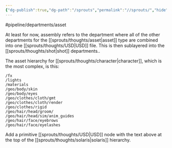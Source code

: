 ```yaml
---
{"dg-publish":true,"dg-path":"/sprouts","permalink":"//sprouts/","hide":true}
---
```


#pipeline/departments/asset

At least for now, assembly refers to the department where all of the other departments for the [[sprouts/thoughts/asset\|asset]] type are combined into one [[sprouts/thoughts/USD\|USD]] file. This is then sublayered into the [[sprouts/thoughts/shot\|shot]] departments..

The asset hierarchy for [[sprouts/thoughts/character\|character]], which is the most complex, is this: 

```
/fx
/lights
/materials
/geo/body/skin
/geo/body/eyes
/geo/clothes/cloth/gmt
/geo/clothes/cloth/render
/geo/clothes/rigid
/geo/hair/head/groom/
/geo/hair/head/sim/anim_guides
/geo/hair/face/eyebrows
/geo/hair/face/eyelashes
```

Add a primitive [[sprouts/thoughts/USD\|USD]] node with the text above at the top of the [[sprouts/thoughts/solaris\|solaris]] hierarchy.